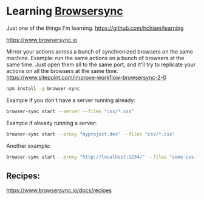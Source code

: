 # Learning [Browsersync](https://www.browsersync.io)

Just one of the things I'm learning. <https://github.com/hchiam/learning>

https://www.browsersync.io

Mirror your actions across a bunch of synchronized browsers on the same machine. Example: run the same actions on a bunch of browsers at the same time. Just open them all to the same port, and it'll try to replicate your actions on all the browsers at the same time. https://www.sitepoint.com/improve-workflow-browsersync-2-0

```bash
npm install -g browser-sync
```

<!-- (didn't seem to work for yarn)

or

```bash
yarn global add browser-sync
```

-->

Example if you don't have a server running already:

```bash
browser-sync start --server --files "css/*.css"
```

Example if already running a server:

```bash
browser-sync start --proxy "myproject.dev" --files "css/*.css"
```

Another example:

```bash
browser-sync start --proxy "http://localhost:1234/" --files "some-css-folder" "some-js-folder" "index.html" "slides.css" "slides.js"
```

## Recipes:

https://www.browsersync.io/docs/recipes
